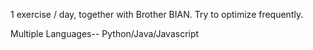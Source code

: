 1 exercise / day, together with Brother BIAN. Try to optimize frequently.

Multiple Languages-- Python/Java/Javascript
